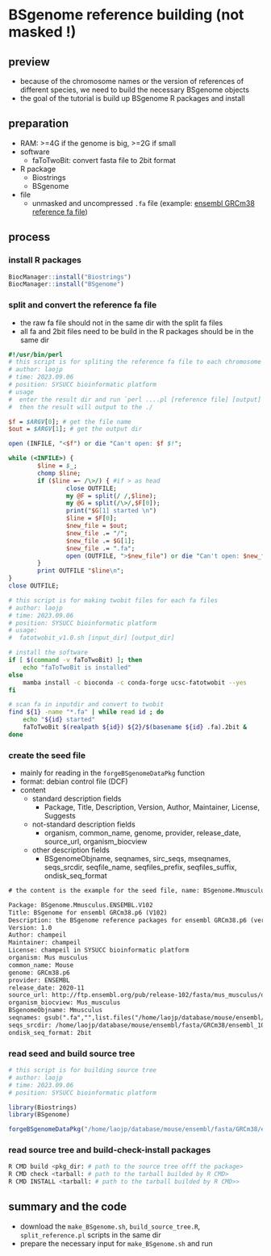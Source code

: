 # BSgenome reference building (not masked !)
## preview
- because of the chromosome names or the version of references of different species, we need to build the necessary BSgenome objects
- the goal of the tutorial is build up BSgenome R packages and install
  
## preparation
- RAM: >=4G if the genome is big, >=2G if small
- software
  - faToTwoBit: convert fasta file to 2bit format
- R package
  - Biostrings
  - BSgenome
- file
  - unmasked and uncompressed `.fa` file (example: [ensembl GRCm38 reference fa file](http://ftp.ensembl.org/pub/release-102/fasta/mus_musculus/dna/Mus_musculus.GRCm38.dna.primary_assembly.fa.gz))

## process
### install R packages
```R
BiocManager::install("Biostrings")
BiocManager::install("BSgenome")
```

### split and convert the reference fa file
- the raw fa file should not in the same dir with the split fa files
- all fa and 2bit files need to be build in the R packages should be in the same dir
```perl
#!/usr/bin/perl                                                                                                                    
# this script is for spliting the reference fa file to each chromosome fa files
# author: laojp
# time: 2023.09.06
# position: SYSUCC bioinformatic platform
# usage
#  enter the result dir and run `perl ....pl [reference file] [output]`
#  then the result will output to the ./

$f = $ARGV[0]; # get the file name
$out = $ARGV[1]; # get the output dir

open (INFILE, "<$f") or die "Can't open: $f $!";

while (<INFILE>) {
        $line = $_; 
        chomp $line;
        if ($line =~ /\>/) { #if > as head
                close OUTFILE;
                my @F = split(/ /,$line);
                my @G = split(/\>/,$F[0]);
                print("$G[1] started \n")
                $line = $F[0];
                $new_file = $out;
                $new_file .= "/";
                $new_file .= $G[1];
                $new_file .= ".fa";
                open (OUTFILE, ">$new_file") or die "Can't open: $new_file $!";
        }
        print OUTFILE "$line\n";
}
close OUTFILE;
```
```bash
# this script is for making twobit files for each fa files 
# author: laojp
# time: 2023.09.06
# position: SYSUCC bioinformatic platform
# usage:
#  fatotwobit_v1.0.sh [input_dir] [output_dir]

# install the software
if [ $(command -v faToTwoBit) ]; then
	echo "faToTwoBit is installed"
else
	mamba install -c bioconda -c conda-forge ucsc-fatotwobit --yes
fi

# scan fa in inputdir and convert to twobit
find ${1} -name "*.fa" | while read id ; do
	echo "${id} started"
	faToTwoBit $(realpath ${id}) ${2}/$(basename ${id} .fa).2bit &
done
```

### create the seed file 
- mainly for reading in the `forgeBSgenomeDataPkg` function
- format: debian control file (DCF)
- content
  - standard description fields
    - Package, Title, Description, Version, Author, Maintainer, License, Suggests
  - not-standard description fields
    - organism, common_name, genome, provider, release_date, source_url, organism_biocview
  - other description fields
    - BSgenomeObjname, seqnames, sirc_seqs, mseqnames, seqs_srcdir, seqfile_name, seqfiles_prefix, seqfiles_suffix, ondisk_seq_format
```txt
# the content is the example for the seed file, name: BSgenome.Mmusculus.ENSEMBL.V102-seed

Package: BSgenome.Mmusculus.ENSEMBL.V102
Title: BSgenome for ensembl GRCm38.p6 (V102)
Description: the BSgenome reference packages for ensembl GRCm38.p6 (version 102)
Version: 1.0
Author: champeil
Maintainer: champeil
License: champeil in SYSUCC bioinformatic platform
organism: Mus musculus
common_name: Mouse
genome: GRCm38.p6
provider: ENSEMBL
release_date: 2020-11
source_url: http://ftp.ensembl.org/pub/release-102/fasta/mus_musculus/dna/Mus_musculus.GRCm38.dna.primary_assembly.fa.gz
organism_biocview: Mus_musculus
BSgenomeObjname: Mmusculus
seqnames: gsub(".fa","",list.files("/home/laojp/database/mouse/ensembl/fasta/GRCm38/ensembl_102/bsgenome/",pattern=".fa"))
seqs_srcdir: /home/laojp/database/mouse/ensembl/fasta/GRCm38/ensembl_102/bsgenome/
ondisk_seq_format: 2bit
```

### read seed and build source tree
```R
# this script is for building source tree
# author: laojp
# time: 2023.09.06
# position: SYSUCC bioinformatic platform

library(Biostrings)
library(BSgenome)

forgeBSgenomeDataPkg("/home/laojp/database/mouse/ensembl/fasta/GRCm38/ensembl_102/bsgenome/BSgenome.Mmusculus.ENSEMBL.V102-seed")
```
### read source tree and build-check-install packages
```bash
R CMD build <pkg_dir: # path to the source tree offf the package>
R CMD check <tarball: # path to the tarball builded by R CMD>
R CMD INSTALL <tarball: # path to the tarball builded by R CMD>>
```
## summary and the code
- download the `make_BSgenome.sh`, `build_source_tree.R`, `split_reference.pl` scripts in the same dir
- prepare the necessary input for `make_BSgenome.sh` and run

## 










